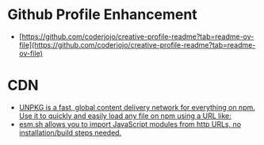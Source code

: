# Github Profile Enhancement
- [https://github.com/coderjojo/creative-profile-readme?tab=readme-ov-file](https://github.com/coderjojo/creative-profile-readme?tab=readme-ov-file)

# CDN
- [UNPKG is a fast, global content delivery network for everything on npm. Use it to quickly and easily load any file on npm using a URL like:](https://unpkg.com/)
- [esm.sh allows you to import JavaScript modules from http URLs, no installation/build steps needed.](https://esm.sh/)
